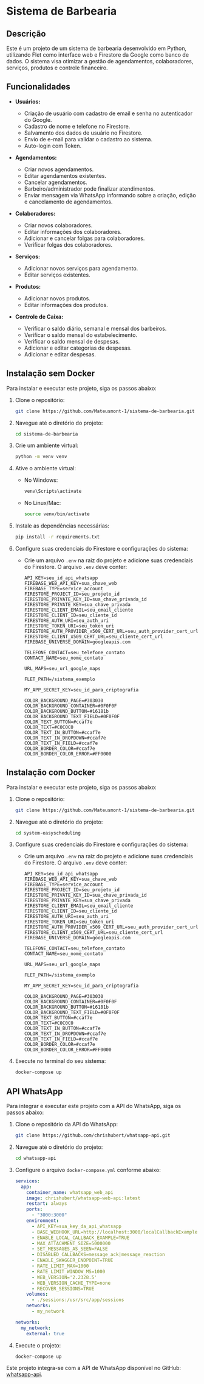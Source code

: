 # Sistema de Barbearia

## Descrição

Este é um projeto de um sistema de barbearia desenvolvido em Python, utilizando Flet como interface web e Firestore da Google como banco de dados. O sistema visa otimizar a gestão de agendamentos, colaboradores, serviços, produtos e controle financeiro.

## Funcionalidades

- **Usuários:**
  - Criação de usuário com cadastro de email e senha no autenticador do Google.
  - Cadastro de nome e telefone no Firestore.
  - Salvamento dos dados de usuário no Firestore.
  - Envio de e-mail para validar o cadastro ao sistema.
  - Auto-login com Token.

- **Agendamentos:**
  - Criar novos agendamentos.
  - Editar agendamentos existentes.
  - Cancelar agendamentos.
  - Barbeiro/administrador pode finalizar atendimentos.
  - Enviar mensagem via WhatsApp informando sobre a criação, edição e cancelamento de agendamentos.

- **Colaboradores:**
  - Criar novos colaboradores.
  - Editar informações dos colaboradores.
  - Adicionar e cancelar folgas para colaboradores.
  - Verificar folgas dos colaboradores.

- **Serviços:**
  - Adicionar novos serviços para agendamento.
  - Editar serviços existentes.

- **Produtos:**
  - Adicionar novos produtos.
  - Editar informações dos produtos.

- **Controle de Caixa:**
  - Verificar o saldo diário, semanal e mensal dos barbeiros.
  - Verificar o saldo mensal do estabelecimento.
  - Verificar o saldo mensal de despesas.
  - Adicionar e editar categorias de despesas.
  - Adicionar e editar despesas.

## Instalação sem Docker

Para instalar e executar este projeto, siga os passos abaixo:

1. Clone o repositório:
    ```bash
    git clone https://github.com/Mateusmont-1/sistema-de-barbearia.git
    ```

2. Navegue até o diretório do projeto:
    ```bash
    cd sistema-de-barbearia
    ```

3. Crie um ambiente virtual:
    ```bash
    python -m venv venv
    ```

4. Ative o ambiente virtual:

    - No Windows:
      ```bash
      venv\Scripts\activate
      ```
    - No Linux/Mac:
      ```bash
      source venv/bin/activate
      ```

5. Instale as dependências necessárias:
    ```bash
    pip install -r requirements.txt
    ```

6. Configure suas credenciais do Firestore e configurações do sistema:
    - Crie um arquivo `.env` na raiz do projeto e adicione suas credenciais do Firestore. O arquivo `.env` deve conter:
      ```
      API_KEY=seu_id_api_whatsapp
      FIREBASE_WEB_API_KEY=sua_chave_web
      FIREBASE_TYPE=service_account
      FIRESTORE_PROJECT_ID=seu_projeto_id
      FIRESTORE_PRIVATE_KEY_ID=sua_chave_privada_id
      FIRESTORE_PRIVATE_KEY=sua_chave_privada
      FIRESTORE_CLIENT_EMAIL=seu_email_cliente
      FIRESTORE_CLIENT_ID=seu_cliente_id
      FIRESTORE_AUTH_URI=seu_auth_uri
      FIRESTORE_TOKEN_URI=seu_token_uri
      FIRESTORE_AUTH_PROVIDER_x509_CERT_URL=seu_auth_provider_cert_url
      FIRESTORE_CLIENT_x509_CERT_URL=seu_cliente_cert_url
      FIREBASE_UNIVERSE_DOMAIN=googleapis.com

      TELEFONE_CONTACT=seu_telefone_contato
      CONTACT_NAME=seu_nome_contato

      URL_MAPS=seu_url_google_maps

      FLET_PATH=/sistema_exemplo

      MY_APP_SECRET_KEY=seu_id_para_criptografia

      COLOR_BACKGROUND_PAGE=#303030
      COLOR_BACKGROUND_CONTAINER=#0F0F0F
      COLOR_BACKGROUND_BUTTON=#16181b
      COLOR_BACKGROUND_TEXT_FIELD=#0F0F0F
      COLOR_TEXT_BUTTON=#ccaf7e
      COLOR_TEXT=#C0C0C0
      COLOR_TEXT_IN_BUTTON=#ccaf7e
      COLOR_TEXT_IN_DROPDOWN=#ccaf7e
      COLOR_TEXT_IN_FIELD=#ccaf7e
      COLOR_BORDER_COLOR=#ccaf7e
      COLOR_BORDER_COLOR_ERROR=#FF0000
      ```

## Instalação com Docker

Para instalar e executar este projeto, siga os passos abaixo:

1. Clone o repositório:
    ```bash
    git clone https://github.com/Mateusmont-1/sistema-de-barbearia.git
    ```

2. Navegue até o diretório do projeto:
    ```bash
    cd system-easyscheduling
    ```

3. Configure suas credenciais do Firestore e configurações do sistema:
    - Crie um arquivo `.env` na raiz do projeto e adicione suas credenciais do Firestore. O arquivo `.env` deve conter:
      ```
      API_KEY=seu_id_api_whatsapp
      FIREBASE_WEB_API_KEY=sua_chave_web
      FIREBASE_TYPE=service_account
      FIRESTORE_PROJECT_ID=seu_projeto_id
      FIRESTORE_PRIVATE_KEY_ID=sua_chave_privada_id
      FIRESTORE_PRIVATE_KEY=sua_chave_privada
      FIRESTORE_CLIENT_EMAIL=seu_email_cliente
      FIRESTORE_CLIENT_ID=seu_cliente_id
      FIRESTORE_AUTH_URI=seu_auth_uri
      FIRESTORE_TOKEN_URI=seu_token_uri
      FIRESTORE_AUTH_PROVIDER_x509_CERT_URL=seu_auth_provider_cert_url
      FIRESTORE_CLIENT_x509_CERT_URL=seu_cliente_cert_url
      FIREBASE_UNIVERSE_DOMAIN=googleapis.com

      TELEFONE_CONTACT=seu_telefone_contato
      CONTACT_NAME=seu_nome_contato

      URL_MAPS=seu_url_google_maps

      FLET_PATH=/sistema_exemplo

      MY_APP_SECRET_KEY=seu_id_para_criptografia

      COLOR_BACKGROUND_PAGE=#303030
      COLOR_BACKGROUND_CONTAINER=#0F0F0F
      COLOR_BACKGROUND_BUTTON=#16181b
      COLOR_BACKGROUND_TEXT_FIELD=#0F0F0F
      COLOR_TEXT_BUTTON=#ccaf7e
      COLOR_TEXT=#C0C0C0
      COLOR_TEXT_IN_BUTTON=#ccaf7e
      COLOR_TEXT_IN_DROPDOWN=#ccaf7e
      COLOR_TEXT_IN_FIELD=#ccaf7e
      COLOR_BORDER_COLOR=#ccaf7e
      COLOR_BORDER_COLOR_ERROR=#FF0000
      ```

4. Execute no terminal do seu sistema:
    ```bash
    docker-compose up
    ```

## API WhatsApp

Para integrar e executar este projeto com a API do WhatsApp, siga os passos abaixo:

1. Clone o repositório da API do WhatsApp:
    ```bash
    git clone https://github.com/chrishubert/whatsapp-api.git
    ```

2. Navegue até o diretório do projeto:
    ```bash
    cd whatsapp-api
    ```

3. Configure o arquivo `docker-compose.yml` conforme abaixo:
    ```yaml
    services:
      app:
        container_name: whatsapp_web_api
        image: chrishubert/whatsapp-web-api:latest
        restart: always
        ports:
          - "3000:3000"
        environment:
          - API_KEY=sua_key_da_api_whatsapp
          - BASE_WEBHOOK_URL=http://localhost:3000/localCallbackExample
          - ENABLE_LOCAL_CALLBACK_EXAMPLE=TRUE
          - MAX_ATTACHMENT_SIZE=5000000
          - SET_MESSAGES_AS_SEEN=FALSE
          - DISABLED_CALLBACKS=message_ack|message_reaction
          - ENABLE_SWAGGER_ENDPOINT=TRUE
          - RATE_LIMIT_MAX=1000
          - RATE_LIMIT_WINDOW_MS=1000
          - WEB_VERSION='2.2328.5'
          - WEB_VERSION_CACHE_TYPE=none
          - RECOVER_SESSIONS=TRUE
        volumes:
          - ./sessions:/usr/src/app/sessions
        networks:
          - my_network

    networks:
      my_network:
        external: true
    ```

4. Execute o projeto:
    ```bash
    docker-compose up
    ```

Este projeto integra-se com a API de WhatsApp disponível no GitHub: [whatsapp-api](https://github.com/chrishubert/whatsapp-api).
